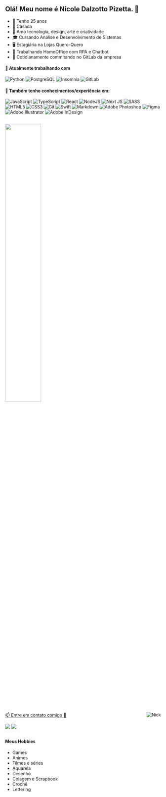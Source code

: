 ## Olá! Meu nome é Nicole Dalzotto Pizetta. 👋

- 💬 Tenho 25 anos
- 💍 Casada
- 💖 Amo tecnologia, design, arte e criatividade
- 🎓 Cursando Análise e Desenvolvimento de Sistemas
- 🖥 Estagiária na Lojas Quero-Quero
- 💼 Trabalhando HomeOffice com RPA e Chatbot
- 🎉 Cotidianamente commitando no GitLab da empresa

#### 🌸 Atualmente trabalhando com

![Python](https://img.shields.io/badge/Python-14354C?style=Flat-square&logo=python&logoColor=white)
![PostgreSQL](https://img.shields.io/badge/PostgreSQL-%231572B6.svg?style=Flat-square&logo=postgresql&logoColor=white)
![Insomnia](https://img.shields.io/badge/Insomnia-%23430098.svg?style=Flat-square&logo=insomnia&logoColor=white)
![GitLab](https://img.shields.io/badge/gitLab-%23323330.svg?style=Flat-square&logo=gitLab&logoColor=%FF5722)


#### 🌸 Também tenho conhecimentos/experiência em:
![JavaScript](https://img.shields.io/badge/javascript-%23323330.svg?style=Flat-square&logo=javascript&logoColor=%23F7DF1E)
![TypeScript](https://img.shields.io/badge/typescript-%23007ACC.svg?style=Flat-square&logo=typescript&logoColor=white)
![React](https://img.shields.io/badge/react-%2320232a.svg?style=Flat-square&logo=react&logoColor=%2361DAFB)
![NodeJS](https://img.shields.io/badge/node.js-6DA55F?style=Flat-square&logo=node.js&logoColor=white)
![Next JS](https://img.shields.io/badge/Next-black?style=Flat-square&logo=next.js&logoColor=white)
![SASS](https://img.shields.io/badge/SASS-hotpink.svg?style=Flat-square&logo=SASS&logoColor=white)
![HTML5](https://img.shields.io/badge/html5-%23E34F26.svg?style=Flat-square&logo=html5&logoColor=white)
![CSS3](https://img.shields.io/badge/css3-%231572B6.svg?style=Flat-square&logo=css3&logoColor=white)
![Git](https://img.shields.io/badge/git-%23F05033.svg?style=Flat-square&logo=git&logoColor=white)
![Swift](https://img.shields.io/badge/swift-F54A2A?style=Flat-square&logo=swift&logoColor=white)
![Markdown](https://img.shields.io/badge/Markdown-000?style=Flat-square&logo=markdown&logoColor=%23F7DF1E)
![Adobe Photoshop](https://img.shields.io/badge/adobe%20photoshop-%2331A8FF.svg?style=Flat-square&logo=adobe%20photoshop&logoColor=white)
![Figma](https://img.shields.io/badge/figma-%23F24E1E.svg?style=Flat-square&logo=figma&logoColor=white)
![Adobe Illustrator](https://img.shields.io/badge/adobe%20illustrator-%23FF9A00.svg?style=Flat-square&logo=adobe%20illustrator&logoColor=white)
![Adobe InDesign](https://img.shields.io/badge/Adobe%20InDesign-49021F?style=Flat-square&logo=adobeindesign&logoColor=white)


##

<div>
  <a href="https://github.com/nicoledpizetta">
  <img width="48%" src="https://github-readme-stats.vercel.app/api?username=nicoledpizetta&show_icons=true&theme=tokyonight&include_all_commits=true&count_private=true"/>
</div>

##

<img align="right" alt="Nick" src="https://media.discordapp.net/attachments/455179292540928005/885659384418537482/picasion.com_768f6386578ecda828e41d0e2d756ca9.gif">

<div >
<p>📫 Entre em contato comigo 🌸</p>
 <a href="https://www.linkedin.com/in/NicoleDPizetta" target="_blank"><img src="https://img.shields.io/badge/-LinkedIn-%230077B5?style=for-the-badge&logo=linkedin&logoColor=white" target="_blank"></a> <a href="https://discord.gg/Nk7kUSz7t6" target="_blank"><img src="https://img.shields.io/badge/-Discord-5165f6?style=for-the-badge&logo=discord&logoColor=white" target="_blank"></a> 
</div> 

##

#### Meus Hobbies
* Games
* Animes
* Filmes e séries
* Aquarela
* Desenho
* Colagem e Scrapbook
* Crochê
* Lettering

